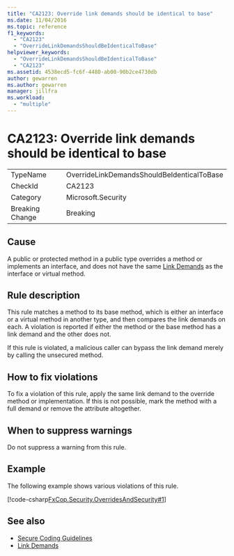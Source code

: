 ```yaml
---
title: "CA2123: Override link demands should be identical to base"
ms.date: 11/04/2016
ms.topic: reference
f1_keywords:
  - "CA2123"
  - "OverrideLinkDemandsShouldBeIdenticalToBase"
helpviewer_keywords:
  - "OverrideLinkDemandsShouldBeIdenticalToBase"
  - "CA2123"
ms.assetid: 4538ecd5-fc6f-4480-ab00-90b2ce4730db
author: gewarren
ms.author: gewarren
manager: jillfra
ms.workload:
  - "multiple"
---
```

# CA2123: Override link demands should be identical to base

|||
|-|-|
|TypeName|OverrideLinkDemandsShouldBeIdenticalToBase|
|CheckId|CA2123|
|Category|Microsoft.Security|
|Breaking Change|Breaking|

## Cause
 A public or protected method in a public type overrides a method or implements an interface, and does not have the same [Link Demands](/dotnet/framework/misc/link-demands) as the interface or virtual method.

## Rule description
 This rule matches a method to its base method, which is either an interface or a virtual method in another type, and then compares the link demands on each. A violation is reported if either the method or the base method has a link demand and the other does not.

 If this rule is violated, a malicious caller can bypass the link demand merely by calling the unsecured method.

## How to fix violations
 To fix a violation of this rule, apply the same link demand to the override method or implementation. If this is not possible, mark the method with a full demand or remove the attribute altogether.

## When to suppress warnings
 Do not suppress a warning from this rule.

## Example
 The following example shows various violations of this rule.

 [!code-csharp[FxCop.Security.OverridesAndSecurity#1](../code-quality/codesnippet/CSharp/ca2123-override-link-demands-should-be-identical-to-base_1.cs)]

## See also

- [Secure Coding Guidelines](/dotnet/standard/security/secure-coding-guidelines)
- [Link Demands](/dotnet/framework/misc/link-demands)